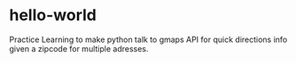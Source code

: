 # hello-world
Practice
Learning to make python talk to gmaps API for quick directions info given a zipcode for multiple adresses.
